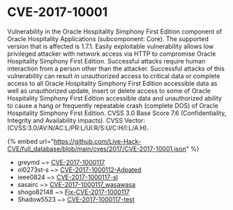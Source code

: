 # CVE-2017-10001

Vulnerability in the Oracle Hospitality Simphony First Edition component of Oracle Hospitality Applications (subcomponent: Core). The supported version that is affected is 1.7.1. Easily exploitable vulnerability allows low privileged attacker with network access via HTTP to compromise Oracle Hospitality Simphony First Edition. Successful attacks require human interaction from a person other than the attacker. Successful attacks of this vulnerability can result in unauthorized access to critical data or complete access to all Oracle Hospitality Simphony First Edition accessible data as well as unauthorized update, insert or delete access to some of Oracle Hospitality Simphony First Edition accessible data and unauthorized ability to cause a hang or frequently repeatable crash (complete DOS) of Oracle Hospitality Simphony First Edition. CVSS 3.0 Base Score 7.6 (Confidentiality, Integrity and Availability impacts). CVSS Vector: (CVSS:3.0/AV:N/AC:L/PR:L/UI:R/S:U/C:H/I:L/A:H).

{% embed url="https://github.com/Live-Hack-CVE/full_database/blob/main/cves/2017/CVE-2017-10001.json" %}


* greymd ~> [CVE-2017-1000117](https://zeste.alice-snow.ru/2017/database/cve-2017-10001/cve-2017-1000117-greymd)
* ol0273st-s ~> [CVE-2017-1000112-Adpated](https://zeste.alice-snow.ru/2017/database/cve-2017-10001/cve-2017-1000112-adpated-ol0273st-s)
* ieee0824 ~> [CVE-2017-1000117-sl](https://zeste.alice-snow.ru/2017/database/cve-2017-10001/cve-2017-1000117-sl-ieee0824)
* sasairc ~> [CVE-2017-1000117_wasawasa](https://zeste.alice-snow.ru/2017/database/cve-2017-10001/cve-2017-1000117_wasawasa-sasairc)
* shogo82148 ~> [Fix-CVE-2017-1000117](https://zeste.alice-snow.ru/2017/database/cve-2017-10001/fix-cve-2017-1000117-shogo82148)
* Shadow5523 ~> [CVE-2017-1000117-test](https://zeste.alice-snow.ru/2017/database/cve-2017-10001/cve-2017-1000117-test-shadow5523)